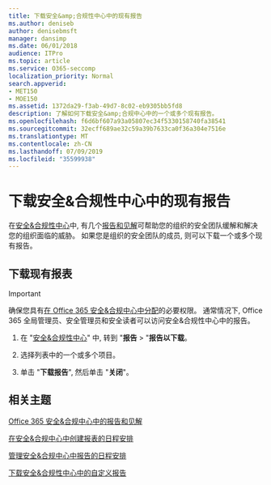 ```yaml
---
title: 下载安全&amp;合规性中心中的现有报告
ms.author: deniseb
author: denisebmsft
manager: dansimp
ms.date: 06/01/2018
audience: ITPro
ms.topic: article
ms.service: O365-seccomp
localization_priority: Normal
search.appverid:
- MET150
- MOE150
ms.assetid: 1372da29-f3ab-49d7-8c02-eb9305bb5fd8
description: 了解如何下载安全&amp;合规中心中的一个或多个现有报告。
ms.openlocfilehash: f6d6bf607a93a05807ec34f5330158740fa38541
ms.sourcegitcommit: 32ecff689ae32c59a39b7633ca0f36a304e7516e
ms.translationtype: MT
ms.contentlocale: zh-CN
ms.lasthandoff: 07/09/2019
ms.locfileid: "35599938"
---
```

# <a name="download-existing-reports-in-the-security-amp-compliance-center"></a>下载安全&amp;合规性中心中的现有报告

在[安全&amp;合规性中心](https://protection.office.com)中, 有几个[报告和见解](reports-and-insights-in-security-and-compliance.md)可帮助您的组织的安全团队缓解和解决您的组织面临的威胁。 如果您是组织的安全团队的成员, 则可以下载一个或多个现有报告。 
  
## <a name="download-existing-reports"></a>下载现有报表

> [!IMPORTANT]
> 确保您具有[在 Office 365 安全&amp;合规中心中分配](permissions-in-the-security-and-compliance-center.md)的必要权限。 通常情况下, Office 365 全局管理员、安全管理员和安全读者可以访问安全&amp;合规性中心中的报告。 
  
1. 在 "[安全&amp;合规性中心](https://protection.office.com)" 中, 转到 "**报告** \> "**报告以下载**。
    
2. 选择列表中的一个或多个项目。
    
3. 单击 "**下载报告**", 然后单击 "**关闭**"。
    
## <a name="related-topics"></a>相关主题

[Office 365 安全&amp;合规中心中的报告和见解](reports-and-insights-in-security-and-compliance.md)
  
[在安全&amp;合规中心中创建报表的日程安排](create-a-schedule-for-a-report.md)
  
[管理安全&amp;合规中心中报告的日程安排](manage-schedules-for-multiple-reports.md)
  
[下载安全&amp;合规性中心中的自定义报告](set-up-and-download-a-custom-report.md)
  

